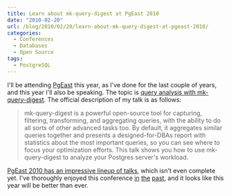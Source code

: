 ```yaml
---
title: Learn about mk-query-digest at PgEast 2010
date: "2010-02-20"
url: /blog/2010/02/20/learn-about-mk-query-digest-at-pgeast-2010/
categories:
  - Conferences
  - Databases
  - Open Source
tags:
  - PostgreSQL
---
```

I'll be attending [PgEast](http://www.postgresqlconference.org/) this year, as I've done for the last couple of years, and this year I'll also be speaking. The topic is [query analysis with mk-query-digest](http://postgresqlconference.org/2010/east/talks/query/analysis_with_mk_query_digest). The official description of my talk is as follows:

> mk-query-digest is a powerful open-source tool for capturing, filtering, transforming, and aggregating queries, with the ability to do all sorts of other advanced tasks too. By default, it aggregates similar queries together and presents a designed-for-DBAs report with statistics about the most important queries, so you can see where to focus your optimization efforts. This talk shows you how to use mk-query-digest to analyze your Postgres server's workload.

[PgEast 2010 has an impressive lineup of talks](http://www.postgresqlconference.org/2010/east/talks), which isn't even complete yet. I've thoroughly enjoyed this conference [in](/blog/2009/04/05/postgresql-conference-east-2009-day-three/) [the](/blog/2009/04/04/postgresql-conference-east-2009-day-two/) [past](/blog/2008/04/01/postgresql-conference-east-2008/), and it looks like this year will be better than ever.


